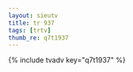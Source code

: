 ```yaml
--- 
layout: sieutv
title: tr 937
tags: [trtv]
thumb_re: q7t1937
---
```

{% include tvadv key="q7t1937" %} 
